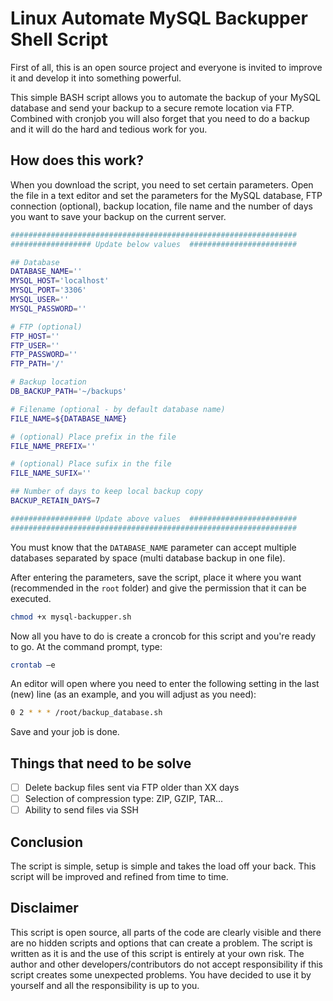 # Linux Automate MySQL Backupper Shell Script

First of all, this is an open source project and everyone is invited to improve it and develop it into something powerful.

This simple BASH script allows you to automate the backup of your MySQL database and send your backup to a secure remote location via FTP. Combined with cronjob you will also forget that you need to do a backup and it will do the hard and tedious work for you.

## How does this work?

When you download the script, you need to set certain parameters. Open the file in a text editor and set the parameters for the MySQL database, FTP connection (optional), backup location, file name and the number of days you want to save your backup on the current server.

```sh
################################################################
################## Update below values  ########################

## Database
DATABASE_NAME=''
MYSQL_HOST='localhost'
MYSQL_PORT='3306'
MYSQL_USER=''
MYSQL_PASSWORD=''

# FTP (optional)
FTP_HOST=''
FTP_USER=''
FTP_PASSWORD=''
FTP_PATH='/'

# Backup location
DB_BACKUP_PATH='~/backups'

# Filename (optional - by default database name)
FILE_NAME=${DATABASE_NAME}

# (optional) Place prefix in the file
FILE_NAME_PREFIX=''

# (optional) Place sufix in the file
FILE_NAME_SUFIX=''

## Number of days to keep local backup copy
BACKUP_RETAIN_DAYS=7

################## Update above values  ########################
################################################################
```

You must know that the `DATABASE_NAME` parameter can accept multiple databases separated by space (multi database backup in one file).

After entering the parameters, save the script, place it where you want (recommended in the `root` folder) and give the permission that it can be executed.

```sh
chmod +x mysql-backupper.sh
```

Now all you have to do is create a croncob for this script and you're ready to go. At the command prompt, type:

```sh
crontab –e
```

An editor will open where you need to enter the following setting in the last (new) line (as an example, and you will adjust as you need):

```sh
0 2 * * * /root/backup_database.sh
```

Save and your job is done.

## Things that need to be solve
- [ ] Delete backup files sent via FTP older than XX days
- [ ] Selection of compression type: ZIP, GZIP, TAR...
- [ ] Ability to send files via SSH

## Conclusion
The script is simple, setup is simple and takes the load off your back. This script will be improved and refined from time to time.

## Disclaimer
This script is open source, all parts of the code are clearly visible and there are no hidden scripts and options that can create a problem. The script is written as it is and the use of this script is entirely at your own risk. The author and other developers/contributors do not accept responsibility if this script creates some unexpected problems. You have decided to use it by yourself and all the responsibility is up to you.
